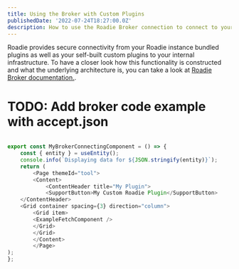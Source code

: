 ```yaml
---
title: Using the Broker with Custom Plugins
publishedDate: '2022-07-24T18:27:00.0Z'
description: How to use the Roadie Broker connection to connect to your internal infrastructure with Custom Plugins
---
```


Roadie provides secure connectivity from your Roadie instance bundled plugins as well as your self-built custom plugins to your internal infrastructure. To have a closer look how this functionality is constructed and what the underlying architecture is, you can take a look at [Roadie Broker documentation.](/docs/integrations/broker/).



# TODO: Add broker code example with accept.json

```typescript

export const MyBrokerConnectingComponent = () => {
    const { entity } = useEntity();
    console.info(`Displaying data for ${JSON.stringify(entity)}`);
    return (
        <Page themeId="tool">
        <Content>
            <ContentHeader title="My Plugin">
            <SupportButton>My Custom Roadie Plugin</SupportButton>
    </ContentHeader>
    <Grid container spacing={3} direction="column">
        <Grid item>
        <ExampleFetchComponent />
        </Grid>
        </Grid>
        </Content>
        </Page>
);
};

```